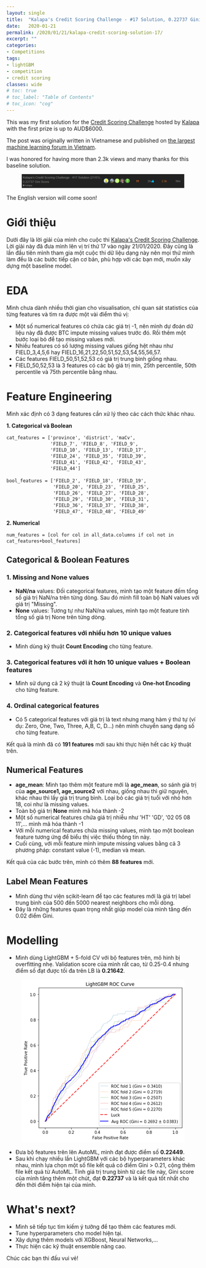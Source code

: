 ```yaml
---
layout: single
title:  "Kalapa's Credit Scoring Challenge - #17 Solution, 0.22737 Gini Score"
date:   2020-01-21
permalink: /2020/01/21/kalapa-credit-scoring-solution-17/
excerpt: ""
categories: 
- Competitions
tags:
- lightGBM
- competition
- credit scoring
classes: wide
# toc: true
# toc_label: "Table of Contents"
# toc_icon: "cog"
---
```


This was my first solution for the [Credit Scoring Challenge](https://challenge.kalapa.vn/) hosted by [Kalapa](https://kalapa.vn/en/home-en/) with the first prize is up to AUD$6000.

The post was originally written in Vietnamese and published on [the largest machine learning forum in Vietnam](https://forum.machinelearningcoban.com/t/kalapas-credit-scoring-challenge-17-solution-21-01-0-22737-gini-score/7071).

I was honored for having more than 2.3k views and many thanks for this baseline solution.

<figure>
	<img src="https://github.com/datasciblog/datasciblog.github.io/blob/master/_posts/images/2020-01-21-kalapa-credit-scoring-solution-17/0.png?raw=true">
</figure>

The English version will come soon!

# Giới thiệu
Dưới đây là lời giải của mình cho cuộc thi [Kalapa's Credit Scoring Challenge](https://challenge.kalapa.vn/regulations.html). Lời giải này đã đưa mình lên vị trí thứ 17 vào ngày 21/01/2020. Đây cũng là lần đầu tiên mình tham gia một cuộc thi dữ liệu dạng này nên mọi thứ mình làm đều là các bước tiếp cận cơ bản, phù hợp với các bạn mới, muốn xây dựng một baseline model.

# EDA
Mình chưa dành nhiều thời gian cho visualisation, chỉ quan sát statistics của từng features và tìm ra được một vài điểm thú vị:
- Một số numerical features có chứa các giá trị -1, nên mình dự đoán dữ liệu này đã được BTC impute missing values trước đó. Rồi thêm một bước loại bỏ để tạo missing values mới. 
- Nhiều features có số lượng missing values giống hệt nhau như FIELD_3,4,5,6 hay FIELD_16,21,22,50,51,52,53,54,55,56,57. 
- Các features FIELD_50,51,52,53 có giá trị trung bình giống nhau.
- FIELD_50,52,53 là 3 features có các bộ giá trị min, 25th percentile, 50th percentile và 75th percentile bằng nhau.

# Feature Engineering

Mình xác định có 3 dạng features cần xử lý theo các cách thức khác nhau.

**1. Categorical và Boolean**

    cat_features = ['province', 'district', 'maCv',
                    'FIELD_7', 'FIELD_8', 'FIELD_9',
                    'FIELD_10', 'FIELD_13', 'FIELD_17', 
                    'FIELD_24', 'FIELD_35', 'FIELD_39', 
                    'FIELD_41', 'FIELD_42', 'FIELD_43', 
                    'FIELD_44']
    
    bool_features = ['FIELD_2', 'FIELD_18', 'FIELD_19', 
                     'FIELD_20', 'FIELD_23', 'FIELD_25', 
                     'FIELD_26', 'FIELD_27', 'FIELD_28', 
                     'FIELD_29', 'FIELD_30', 'FIELD_31', 
                     'FIELD_36', 'FIELD_37', 'FIELD_38', 
                     'FIELD_47', 'FIELD_48', 'FIELD_49'

**2. Numerical**

    num_features = [col for col in all_data.columns if col not in cat_features+bool_features]

## Categorical & Boolean Features

### 1. Missing and None values

- **NaN/na** values: Đối categorical features, mình tạo một feature đếm tổng số giá trị NaN/na trên từng dòng. Sau đó mình fill toàn bộ NaN values với giá trị "Missing".
- **None** values: Tương tự như NaN/na values, mình tạo một feature tính tổng số giá trị None trên từng dòng.

### 2. Categorical features với nhiều hơn 10 unique values

- Mình dùng kỹ thuật **Count Encoding** cho từng feature.

### 3. Categorical features với ít hơn 10 unique values + Boolean features

- Mình sử dụng cả 2 kỹ thuật là **Count Encoding** và **One-hot Encoding** cho từng feature.

### 4. Ordinal categorical features

- Có 5 categorical features với giá trị là text nhưng mang hàm ý thứ tự (ví dụ: Zero, One, Two, Three, A,B, C, D...) nên mình chuyển sang dạng số cho từng feature.

Kết quả là mình đã có **191 features** mới sau khi thực hiện hết các kỹ thuật trên.

## Numerical Features

- **age_mean**: Mình tạo thêm một feature mới là **age_mean**, so sánh giá trị của **age_source1, age_source2** với nhau, giống nhau thì giữ nguyên, khác nhau thì lấy giá trị trung bình. Loại bỏ các giá trị tuổi với nhỏ hơn 18, coi như là missing values.
- Toàn bộ giá trị **None** mình mã hóa thành -2
- Một số numerical features chứa giá trị nhiễu như 'HT' 'GD', '02 05 08 11',... mình mã hóa thành -1
- Với mỗi numerical features chứa missing values, mình tạo một boolean feature tương ứng để biểu thị việc thiếu thông tin này.
- Cuối cùng, với mỗi feature mình impute missing values bằng cả 3 phương pháp: constant value (-1), median và mean.

Kết quả của các bước trên, mình có thêm **88 features** mới.

## Label Mean Features

- Mình dùng thư viện scikit-learn để tạo các features mới là giá trị label trung bình của 500 đến 5000 nearest neighbors cho mỗi dòng.
- Đây là những features quan trọng nhất giúp model của mình tăng đến 0.02 điểm Gini.

# Modelling

- Mình dùng LightGBM + 5-fold CV với bộ features trên, mô hinh bị overfitting nhẹ. Validation score của mình rất cao, từ 0.25-0.4 nhưng điểm số đạt được tối đa trên LB là **0.21642**.

<figure>
	<img src="https://github.com/datasciblog/datasciblog.github.io/blob/master/_posts/images/2020-01-21-kalapa-credit-scoring-solution-17/1.png?raw=true">
</figure>

- Đưa bộ features trên lên AutoML, mình đạt được điểm số **0.22449**.
- Sau khi chạy nhiều lần LightGBM với các bộ hyperparameters khác nhau, mình lựa chọn một số file kết quả có điểm Gini > 0.21, cộng thêm file kết quả từ AutoML. Tính giá trị trung bình từ các file này, Gini score của mình tăng thêm một chút, đạt **0.22737** và là kết quả tốt nhất cho đến thời điểm hiện tại của mình.

# What's next?
- Mình sẽ tiếp tục tìm kiếm ý tưởng để tạo thêm các features mới.
- Tune hyperparameters cho model hiện tại. 
- Xây dựng thêm models với XGBoost, Neural Networks,...
- Thực hiện các kỹ thuật ensemble nâng cao.

Chúc các bạn thi đấu vui vẻ!